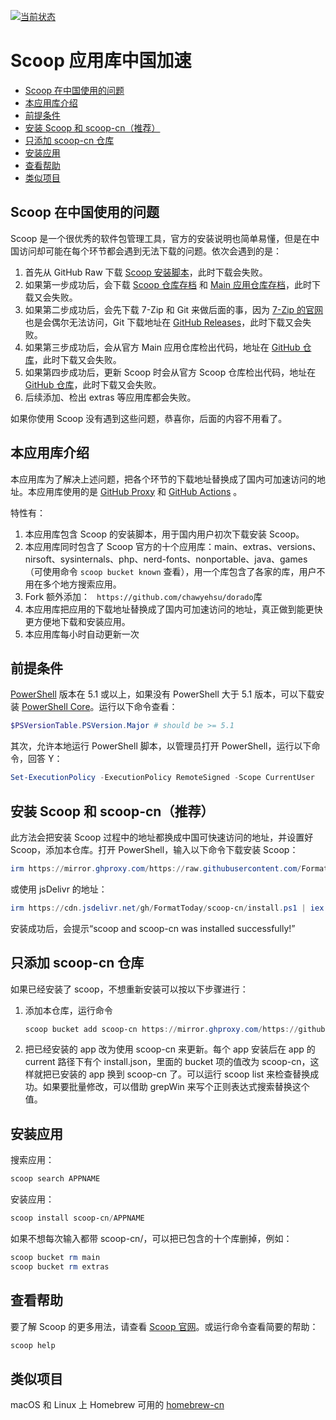 
[![当前状态](https://github.com/FormatToday/scoop-cn/actions/workflows/Sync.yml/badge.svg)](https://github.com/FormatToday/scoop-cn/actions/workflows/Sync.yml)

<!-- omit in toc -->

# Scoop 应用库中国加速

- [Scoop 在中国使用的问题](#scoop-在中国使用的问题)
- [本应用库介绍](#本应用库介绍)
- [前提条件](#前提条件)
- [安装 Scoop 和 scoop-cn（推荐）](#安装-scoop-和-scoop-cn推荐)
- [只添加 scoop-cn 仓库](#只添加-scoop-cn-仓库)
- [安装应用](#安装应用)
- [查看帮助](#查看帮助)
- [类似项目](#类似项目)

## Scoop 在中国使用的问题

Scoop 是一个很优秀的软件包管理工具，官方的安装说明也简单易懂，但是在中国访问却可能在每个环节都会遇到无法下载的问题。依次会遇到的是：

1. 首先从 GitHub Raw 下载 [Scoop 安装脚本](https://raw.githubusercontent.com/ScoopInstaller/Install/master/install.ps1)，此时下载会失败。
2. 如果第一步成功后，会下载 [Scoop 仓库存档](https://github.com/ScoopInstaller/Scoop/archive/master.zip) 和 [Main 应用仓库存档](https://github.com/ScoopInstaller/Main/archive/master.zip)，此时下载又会失败。
3. 如果第二步成功后，会先下载 7-Zip 和 Git 来做后面的事，因为 [7-Zip 的官网](https://www.7-zip.org/) 也是会偶尔无法访问，Git 下载地址在 [GitHub Releases](https://github.com/git-for-windows/git/releases)，此时下载又会失败。
4. 如果第三步成功后，会从官方 Main 应用仓库检出代码，地址在 [GitHub 仓库](https://github.com/ScoopInstaller/Main)，此时下载又会失败。
5. 如果第四步成功后，更新 Scoop 时会从官方 Scoop 仓库检出代码，地址在 [GitHub 仓库](https://github.com/ScoopInstaller/Scoop/)，此时下载又会失败。
6. 后续添加、检出 extras 等应用库都会失败。

如果你使用 Scoop 没有遇到这些问题，恭喜你，后面的内容不用看了。

## 本应用库介绍

本应用库为了解决上述问题，把各个环节的下载地址替换成了国内可加速访问的地址。本应用库使用的是 [GitHub Proxy](https://mirror.ghproxy.com/) 和 [GitHub Actions](https://github.com/features/actions) 。

特性有：

1. 本应用库包含 Scoop 的安装脚本，用于国内用户初次下载安装 Scoop。
2. 本应用库同时包含了 Scoop 官方的十个应用库：main、extras、versions、nirsoft、sysinternals、php、nerd-fonts、nonportable、java、games
（可使用命令 `scoop bucket known` 查看），用一个库包含了各家的库，用户不用在多个地方搜索应用。
3. Fork 额外添加： ` https://github.com/chawyehsu/dorado`库
4. 本应用库把应用的下载地址替换成了国内可加速访问的地址，真正做到能更快更方便地下载和安装应用。
5. 本应用库每小时自动更新一次

## 前提条件

[PowerShell](https://learn.microsoft.com/zh-cn/powershell/) 版本在 5.1 或以上，如果没有 PowerShell 大于 5.1 版本，可以下载安装 [PowerShell Core](https://github.com/PowerShell/PowerShell)。运行以下命令查看：

```powershell
$PSVersionTable.PSVersion.Major # should be >= 5.1
```

其次，允许本地运行 PowerShell 脚本，以管理员打开 PowerShell，运行以下命令，回答 Y：

```powershell
Set-ExecutionPolicy -ExecutionPolicy RemoteSigned -Scope CurrentUser
```

## 安装 Scoop 和 scoop-cn（推荐）

此方法会把安装 Scoop 过程中的地址都换成中国可快速访问的地址，并设置好 Scoop，添加本仓库。打开 PowerShell，输入以下命令下载安装 Scoop：

```powershell
irm https://mirror.ghproxy.com/https://raw.githubusercontent.com/FormatToday/scoop-cn/master/install.ps1 | iex
```

或使用 jsDelivr 的地址：

```powershell
irm https://cdn.jsdelivr.net/gh/FormatToday/scoop-cn/install.ps1 | iex
```

安装成功后，会提示“scoop and scoop-cn was installed successfully!”

## 只添加 scoop-cn 仓库

如果已经安装了 scoop，不想重新安装可以按以下步骤进行：

1. 添加本仓库，运行命令

    ```powershell
    scoop bucket add scoop-cn https://mirror.ghproxy.com/https://github.com/FormatToday/scoop-cn
    ```

2. 把已经安装的 app 改为使用 scoop-cn 来更新。每个 app 安装后在 app 的 current 路径下有个 install.json，里面的 bucket 项的值改为 scoop-cn，这样就把已安装的 app 换到 scoop-cn 了。可以运行 scoop list 来检查替换成功。如果要批量修改，可以借助 grepWin 来写个正则表达式搜索替换这个值。

## 安装应用

搜索应用：

```powershell
scoop search APPNAME
```

安装应用：

```powershell
scoop install scoop-cn/APPNAME
```

如果不想每次输入都带 scoop-cn/，可以把已包含的十个库删掉，例如：

```powershell
scoop bucket rm main
scoop bucket rm extras
```

## 查看帮助

要了解 Scoop 的更多用法，请查看 [Scoop 官网](https://scoop.sh/)。或运行命令查看简要的帮助：

```powershell
scoop help
```

## 类似项目

macOS 和 Linux 上 Homebrew 可用的 [homebrew-cn](https://github.com/duzyn/homebrew-cn)
